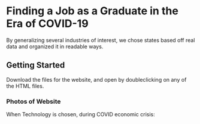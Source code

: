 # Finding a Job as a Graduate in the Era of COVID-19 

By generalizing several industries of interest, we chose states based off real data and organized it in readable ways. 

## Getting Started

Download the files for the website, and open by doubleclicking on any of the HTML files. 

### Photos of Website

When Technology is chosen, during COVID economic crisis: 
